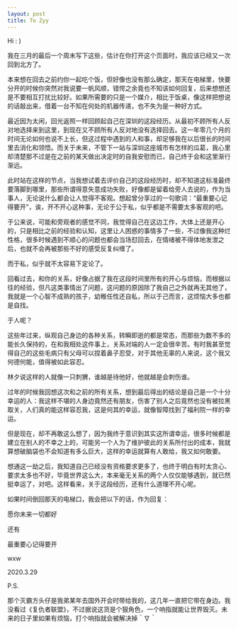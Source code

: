 ```yaml
---
layout: post
title: To Zyy
---
```


Hi : )

我在三月的最后一个周末写下这些，估计在你打开这个页面时，我应该已经又一次回到北方了。

本来想在回去之前约你一起吃个饭，但好像也没有那么确定，那天在电梯里，快要分开的时候你突然对我说要一帆风顺，错愕之余竟也不知该如何回复，后来想想还是不要相互打扰比较好。如果所需要的只是一个媒介，相比于饭桌，像这样把想说的话敲出来，借着一台不知在何处的机器传递，也不失为是一种好方式。

最近因为太闲，回光返照一样回顾起自己在深圳的这段经历。从最初不顾所有人反对地选择来到这里，到现在又不顾所有人反对地没有选择回去。这一年零几个月的时间无论如何也说不上长，但这过程中遇到的人和事，却足够我在以后很长的时间里去消化和领悟。而关于未来，不管下一站与深圳这座城市有怎样的瓜葛，我心里却清楚那不过是在之前的某天做出决定时的自我安慰而已，自己终于会和这里渐行渐远。

此时站在这样的节点，当我想试着去评价自己的这段经历时，却不知道这标准最终要落脚到哪里，那些所谓得意失意成功失败，好像都是留着给旁人去说的，作为当事人，无论说什么都会让人觉得不客观。想起曾分享过的一句歌词：“最重要心记得要开”，诶，开不开心这种事，无论于公于私，似乎都是不需要太多客观的吧。

于公来说，可能和旁观者的感觉不同，我觉得自己在这边工作，大体上还是开心的，只是相比之前的经验和认知，这里让人困惑的事情多了一些，不过像我这种烂性格，很多时候遇到不顺心的问题也都会当场怼回去，在情绪被不得体地发泄之后，也就不会再被那些不好的感受反复纠缠了。

而于私，似乎就不太容易下定论了。

回看过去，和你的关系，好像占据了我在这段时间里所有的开心与烦恼，而根据以往的经验，但凡这类事情出了问题，这问题的原因除了我自己之外就再无其他了，我就是一个心智不成熟的孩子，幼稚任性还自私，所以于己而言，这烦恼大多也都是自找。

于人呢？

这些年过来，纵观自己身边的各种关系，转瞬即逝的都是常态，而那些为数不多的能长久保持的，在和我相处这件事上，关系对端的人一定会很辛苦。有时我甚至觉得自己的这些毛病只有父母可以捏着鼻子忍受，对于其他无辜的人来说，这个我又何德何能，值得被如此容忍。

林夕说这样的人就像一只刺猬，谁越是待他好，他就越是会刺伤谁。

过年的时候我回想这次和之前的所有关系，想到最后得出的结论是自己是一个十分幸运的人：我这样不堪的人身边竟然还有朋友，伤害了别人之后竟然也没有被拉黑取关，人们真的能这样容忍我，这是何其的幸运，就像智障找到了福利院一样的幸运。

但是现在，却不再敢这么想了，因为我终于意识到其实这所谓幸运，很多时候都是建立在别人的不幸之上的，可能另一个人为了维护彼此的关系所付出的成本，我就算想破脑袋也不会知道有多么巨大，这样的幸运就算有人敢给，我又如何敢要。

想通这一劫之后，我知道自己已经没有资格要求更多了，也终于明白有时太贪心、要求太多也不好，毕竟世界这么大，本来毫无关系的两个人仅仅能够遇到，就已然挺幸运了，对吧。这样看来，关于这段经历，还有什么道理不开心呢。

如果时间倒回那天的电梯口，我会把以下的话，作为回复：

愿你未来一切都好

还有

最重要心记得要开

wxw

2020.3.29

P.S.

那个灭霸方头仔是我弟某年去国外开会时带给我的，这几年一直把它带在身边。我没看过《复仇者联盟》，不过据说这货是个狠角色，一个响指就能让世界毁灭。未来的日子里如果有烦恼，打个响指就会被解决掉＾∇＾
